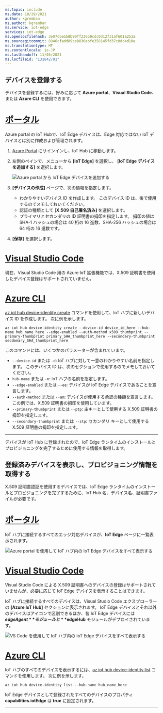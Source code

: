 ```yaml
---
ms.topic: include
ms.date: 10/29/2021
author: kgremban
ms.author: kgremban
ms.service: iot-edge
services: iot-edge
ms.openlocfilehash: 3e07cbe5b8b90ff236b9cdc0d12f31af601a253a
ms.sourcegitcommit: 8946cfadd89ce8830ebfe358145fd37c0dc4d10e
ms.translationtype: HT
ms.contentlocale: ja-JP
ms.lasthandoff: 11/05/2021
ms.locfileid: "131842701"
---
```

## <a name="register-your-device"></a>デバイスを登録する

デバイスを登録するには、好みに応じて **Azure portal**、**Visual Studio Code**、または **Azure CLI** を使用できます。

# <a name="portal"></a>[ポータル](#tab/azure-portal)

Azure portal の IoT Hubで、IoT Edge デバイスは、Edge 対応ではない IoT デバイスとは別に作成および管理されます。

1. [Azure Portal](https://portal.azure.com) にサインインし、IoT Hub に移動します。

1. 左側のペインで、メニューから **[IoT Edge]** を選択し、 **[IoT Edge デバイスを追加する]** を選択します。

   ![Azure portal から IoT Edge デバイスを追加する](./media/iot-edge-register-device-x509/portal-add-iot-edge-device.png)

1. **[デバイスの作成]** ページで、次の情報を指定します。

   * わかりやすいデバイス ID を作成します。 このデバイス ID は、後で使用するのでメモしておいてください。
   * 認証の種類として **[X.509 自己署名済み]** を選択します。
   * プライマリとセカンダリの ID 証明書の拇印を指定します。 拇印の値は SHA-1 ハッシュの場合は 40 桁の 16 進数、SHA-256 ハッシュの場合は 64 桁の 16 進数です。

1. **[保存]** を選択します。

# <a name="visual-studio-code"></a>[Visual Studio Code](#tab/visual-studio-code)

現在、Visual Studio Code 用の Azure IoT 拡張機能では、X.509 証明書を使用したデバイス登録はサポートされていません。

# <a name="azure-cli"></a>[Azure CLI](#tab/azure-cli)

[az iot hub device-identity create](/cli/azure/iot/hub/device-identity) コマンドを使用して、IoT ハブに新しいデバイス ID を作成します。 次に例を示します。

   ```azurecli
   az iot hub device-identity create --device-id device_id_here --hub-name hub_name_here --edge-enabled --auth-method x509_thumbprint --primary-thumbprint primary_SHA_thumbprint_here --secondary-thumbprint secdonary_SHA_thumbprint_here
   ```

このコマンドには、いくつかのパラメーターが含まれています。

* `--device-id` または `-d`: IoT ハブに対して一意のわかりやすい名前を指定します。 このデバイス ID は、次のセクションで使用するのでメモしておいてください。
* `hub-name` または `-n`: IoT ハブの名前を指定します。
* `--edge-enabled` または `--ee`: デバイスが IoT Edge デバイスであることを宣言します。
* `--auth-method` または `--am`: デバイスが使用する承認の種類を宣言します。 この例では、X.509 証明書の拇印を使用しています。
* `--primary-thumbprint` または `--ptp`: 主キーとして使用する X.509 証明書の拇印を指定します。
* `--secondary-thumbprint` または `--stp`: セカンダリ キーとして使用する X.509 証明書の拇印を指定します。

---

デバイスが IoT Hub に登録されたので、IoT Edge ランタイムのインストールとプロビジョニングを完了するために使用する情報を取得します。

## <a name="view-registered-devices-and-retrieve-provisioning-information"></a>登録済みデバイスを表示し、プロビジョニング情報を取得する

X.509 証明書認証を使用するデバイスでは、IoT Edge ランタイムのインストールとプロビジョニングを完了するために、IoT Hub 名、デバイス名、証明書ファイルが必要です。

# <a name="portal"></a>[ポータル](#tab/azure-portal)

IoT ハブに接続するすべてのエッジ対応デバイスが、**IoT Edge** ページに一覧表示されます。

![Azure portal を使用して IoT ハブ内の IoT Edge デバイスをすべて表示する](./media/iot-edge-register-device-x509/portal-view-devices.png)

# <a name="visual-studio-code"></a>[Visual Studio Code](#tab/visual-studio-code)

Visual Studio Code による X.509 証明書へのデバイスの登録はサポートされていませんが、必要に応じて IoT Edge デバイスを表示することはできます。

IoT ハブに接続するすべてのデバイスは、Visual Studio Code エクスプローラーの **[Azure IoT Hub]** セクションに表示されます。 IoT Edge デバイスとそれ以外のデバイスはアイコンで区別できるほか、各 IoT Edge デバイスには **$edgeAgent** モジュールと **$edgeHub** モジュールがデプロイされています。

![VS Code を使用して IoT ハブ内の IoT Edge デバイスをすべて表示する](./media/iot-edge-register-device-x509/view-devices.png)

# <a name="azure-cli"></a>[Azure CLI](#tab/azure-cli)

IoT ハブのすべてのデバイスを表示するには、[az iot hub device-identity list](/cli/azure/iot/hub/device-identity) コマンドを使用します。 次に例を示します。

   ```azurecli
   az iot hub device-identity list --hub-name hub_name_here
   ```

IoT Edge デバイスとして登録されたすべてのデバイスのプロパティ **capabilities.iotEdge** は **true** に設定されます。

---
